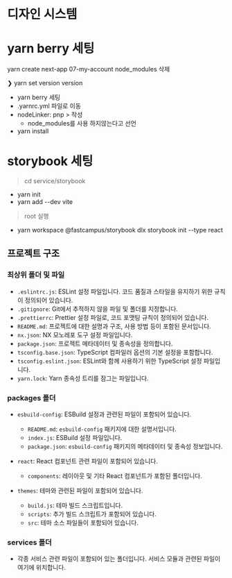 # 디자인 시스템


# yarn berry 세팅
yarn create next-app 07-my-account
node_modules 삭제

❯ yarn set version version
  - yarn berry 세팅
  - .yarnrc.yml 파일로 이동
  - nodeLinker: pnp > 작성
    - node_modules를 사용 하지않는다고 선언
  - yarn install

# storybook 세팅
> cd service/storybook
 - yarn init
 - yarn add --dev vite
> root 실행
 - yarn workspace @fastcampus/storybook dlx storybook init --type react


## 프로젝트 구조
### 최상위 폴더 및 파일
- `.eslintrc.js`: ESLint 설정 파일입니다. 코드 품질과 스타일을 유지하기 위한 규칙이 정의되어 있습니다.
- `.gitignore`: Git에서 추적하지 않을 파일 및 폴더를 지정합니다.
- `.prettierrc`: Prettier 설정 파일로, 코드 포맷팅 규칙이 정의되어 있습니다.
- `README.md`: 프로젝트에 대한 설명과 구조, 사용 방법 등이 포함된 문서입니다.
- `nx.json`: NX 모노레포 도구 설정 파일입니다.
- `package.json`: 프로젝트 메타데이터 및 종속성을 정의합니다.
- `tsconfig.base.json`: TypeScript 컴파일러 옵션의 기본 설정을 포함합니다.
- `tsconfig.eslint.json`: ESLint와 함께 사용하기 위한 TypeScript 설정 파일입니다.
- `yarn.lock`: Yarn 종속성 트리를 잠그는 파일입니다.


### packages 폴더
- `esbuild-config`: ESBuild 설정과 관련된 파일이 포함되어 있습니다.
  - `README.md`: `esbuild-config` 패키지에 대한 설명서입니다.
  - `index.js`: ESBuild 설정 파일입니다.
  - `package.json`: `esbuild-config` 패키지의 메타데이터 및 종속성 정보입니다.

- `react`: React 컴포넌트 관련 파일이 포함되어 있습니다.
  - `components`: 레이아웃 및 기타 React 컴포넌트가 포함된 폴더입니다.

- `themes`: 테마와 관련된 파일이 포함되어 있습니다.
  - `build.js`: 테마 빌드 스크립트입니다.
  - `scripts`: 추가 빌드 스크립트가 포함되어 있습니다.
  - `src`: 테마 소스 파일들이 포함되어 있습니다.

### services 폴더
- 각종 서비스 관련 파일이 포함되어 있는 폴더입니다. 서비스 모듈과 관련된 파일이 여기에 위치합니다.
